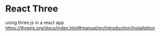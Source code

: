 # React Three

using three.js in a react app
https://threejs.org/docs/index.html#manual/en/introduction/Installation